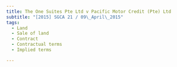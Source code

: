 ```yaml
---
title: The One Suites Pte Ltd v Pacific Motor Credit (Pte) Ltd 
subtitle: "[2015] SGCA 21 / 09\_April\_2015"
tags:
  - Land
  - Sale of land
  - Contract
  - Contractual terms
  - Implied terms

---
```


